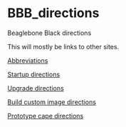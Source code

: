 # BBB_directions
Beaglebone Black directions

This will mostly be links to other sites.

[Abbreviations](abbreviations.md)

[Startup directions](startup.md)

[Upgrade directions](upgrade.md)

[Build custom image directions](build_custom_image.md)

[Prototype cape directions](https://github.com/stahta01/BBB_directions_prototype_cape)
